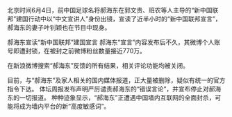 北京时间6月4日，前中国足球名将郝海东在郭文贵、班农等人主导的“新中国联邦”建国行动中以“中文宣讲人”身份出镜，宣读了近半小时的“新中国联邦宣言”，郝海东的妻子叶钊颖也在节目中现身。

郝海东宣读“新中国联邦”建国宣言  郝海东“宣言”内容发布后不久，其微博个人账号即遭封锁，在被封之前微博粉丝数量接近770万。

在新浪微博搜索“郝海东”反馈的所有结果，相关评论功能均被关闭。 

目前，与“郝海东”及家人相关的国内媒体报道，正大量被删除，疑似有统一的官方指令下达。 体坛周报发布声明严厉谴责郝海东的“错误言论”，并宣布停止对郝海东的一切报道。 种种迹象显示，“郝海东”正遭遇中国墙内互联网的全面封杀，可能将成为墙内平台的新“高度敏感词”。


